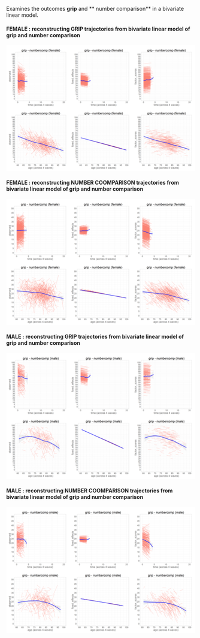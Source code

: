 Examines the outcomes **grip** and ** number comparison** in a bivariate linear model. 

#### FEMALE : reconstructing GRIP trajectories from bivariate linear model  of grip and number comparison
![](https://raw.githubusercontent.com/IALSA/wave-inclusion/master/reports/kb_fans_waves/grip_numbercomp/grip(X)_numbercomp_women.gif)  
#### FEMALE : reconstructing NUMBER COOMPARISON trajectories from bivariate linear model  of grip and number comparison
![](https://raw.githubusercontent.com/IALSA/wave-inclusion/master/reports/kb_fans_waves/grip_numbercomp/grip_numbercomp(X)_women.gif) 

#### MALE : reconstructing GRIP trajectories from bivariate linear model  of grip and number comparison
![](https://raw.githubusercontent.com/IALSA/wave-inclusion/master/reports/kb_fans_waves/grip_numbercomp/grip(X)_numbercomp_men.gif)  
#### MALE : reconstructing NUMBER COOMPARISON trajectories from bivariate linear model  of grip and number comparison
![](https://raw.githubusercontent.com/IALSA/wave-inclusion/master/reports/kb_fans_waves/grip_numbercomp/grip_numbercomp(X)_men.gif) 




